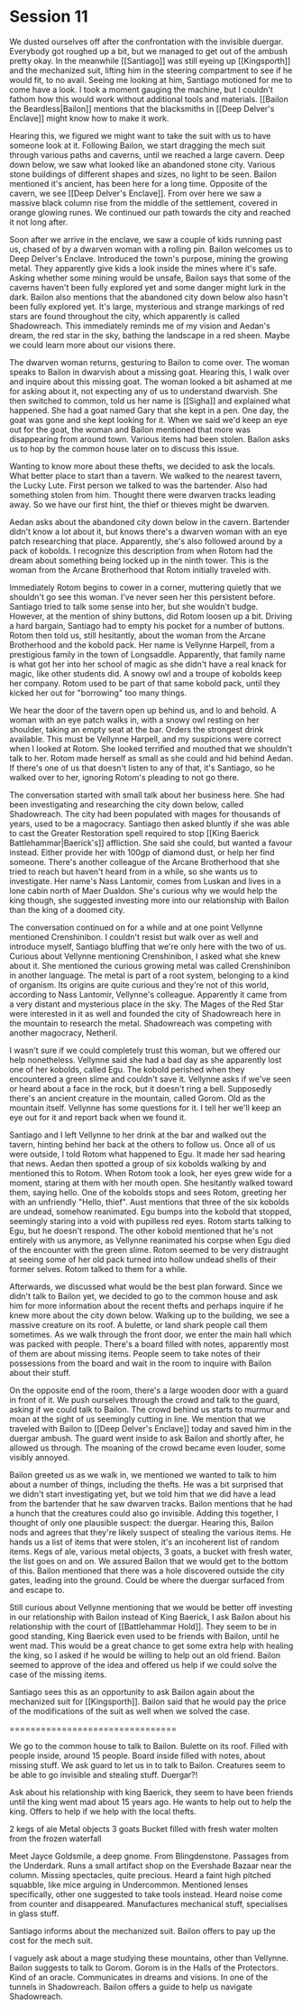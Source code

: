 # Session 11
We dusted ourselves off after the confrontation with the invisible duergar. Everybody got roughed up a bit, but we managed to get out of the ambush pretty okay. In the meanwhile [[Santiago]] was still eyeing up [[Kingsporth]] and the mechanized suit, lifting him in the steering compartment to see if he would fit, to no avail. Seeing me looking at him, Santiago motioned for me to come have a look. I took a moment gauging the machine, but I couldn't fathom how this would work without additional tools and materials. [[Bailon the Beardless|Bailon]] mentions that the blacksmiths in [[Deep Delver's Enclave]] might know how to make it work. 

Hearing this, we figured we might want to take the suit with us to have someone look at it. Following Bailon, we start dragging the mech suit through various paths and caverns, until we reached a large cavern. Deep down below, we saw what looked like an abandoned stone city. Various stone buildings of different shapes and sizes, no light to be seen. Bailon mentioned it's ancient, has been here for a long time. Opposite of the cavern, we see [[Deep Delver's Enclave]]. From over here we saw a massive black column rise from the middle of the settlement, covered in orange glowing runes. We continued our path towards the city and reached it not long after.

Soon after we arrive in the enclave, we saw a couple of kids running past us, chased of by a dwarven woman with a rolling pin. Bailon welcomes us to Deep Delver's Enclave. Introduced the town's purpose, mining the growing metal. They apparently give kids a look inside the mines where it's safe. Asking whether some mining would be unsafe, Bailon says that some of the caverns haven't been fully explored yet and some danger might lurk in the dark. Bailon also mentions that the abandoned city down below also hasn't been fully explored yet. It's large, mysterious and strange markings of red stars are found throughout the city, which apparently is called Shadowreach. This immediately reminds me of my vision and Aedan's dream, the red star in the sky, bathing the landscape in a red sheen. Maybe we could learn more about our visions there.

The dwarven woman returns, gesturing to Bailon to come over. The woman speaks to Bailon in dwarvish about a missing goat. Hearing this, I walk over and inquire about this missing goat. The woman looked a bit ashamed at me for asking about it, not expecting any of us to understand dwarvish. She then switched to common, told us her name is [[Sigha]] and explained what happened. She had a goat named Gary that she kept in a pen. One day, the goat was gone and she kept looking for it. When we said we'd keep an eye out for the goat, the woman and Bailon mentioned that more was disappearing from around town. Various items had been stolen. Bailon asks us to hop by the common house later on to discuss this issue.

Wanting to know more about these thefts, we decided to ask the locals. What better place to start than a tavern. We walked to the nearest tavern, the Lucky Lute. First person we talked to was the bartender. Also had something stolen from him. Thought there were dwarven tracks leading away. So we have our first hint, the thief or thieves might be dwarven.

Aedan asks about the abandoned city down below in the cavern. Bartender didn't know a lot about it, but knows there's a dwarven woman with an eye patch researching that place. Apparently, she's also followed around by a pack of kobolds. I recognize this description from when Rotom had the dream about something being locked up in the ninth tower. This is the woman from the Arcane Brotherhood that Rotom initially traveled with. 

Immediately Rotom begins to cower in a corner, muttering quietly that we shouldn't go see this woman. I've never seen her this persistent before. Santiago tried to talk some sense into her, but she wouldn't budge. However, at the mention of shiny buttons, did Rotom loosen up a bit. Driving a hard bargain, Santiago had to empty his pocket for a number of buttons. Rotom then told us, still hesitantly, about the woman from the Arcane Brotherhood and the kobold pack. Her name is Vellynne Harpell, from a prestigious family in the town of Longsaddle. Apparently, that family name is what got her into her school of magic as she didn't have a real knack for magic, like other students did. A snowy owl and a troupe of kobolds keep her company. Rotom used to be part of that same kobold pack, until they kicked her out for "borrowing" too many things.

We hear the door of the tavern open up behind us, and lo and behold. A woman with an eye patch walks in, with a snowy owl resting on her shoulder, taking an empty seat at the bar. Orders the strongest drink available. This must be Vellynne Harpell, and my suspicions were correct when I looked at Rotom. She looked terrified and mouthed that we shouldn't talk to her. Rotom made herself as small as she could and hid behind Aedan. If there's one of us that doesn't listen to any of that, it's Santiago, so he walked over to her, ignoring Rotom's pleading to not go there.

The conversation started with small talk about her business here. She had been investigating and researching the city down below, called Shadowreach. The city had been populated with mages for thousands of years, used to be a magocracy. Santiago then asked bluntly if she was able to cast the Greater Restoration spell required to stop [[King Baerick Battlehammar|Baerick's]] affliction. She said she could, but wanted a favour instead. Either provide her with 100gp of diamond dust, or help her find someone. There's another colleague of the Arcane Brotherhood that she tried to reach but haven't heard from in a while, so she wants us to investigate. Her name's Nass Lantomir, comes from Luskan and lives in a lone cabin north of Maer Dualdon. She's curious why we would help the king though, she suggested investing more into our relationship with Bailon than the king of a doomed city.

The conversation continued on for a while and at one point Vellynne mentioned Crenshinibon. I couldn't resist but walk over as well and introduce myself, Santiago bluffing that we're only here with the two of us. Curious about Vellynne mentioning Crenshinibon, I asked what she knew about it. She mentioned the curious growing metal was called Crenshinibon in another language. The metal is part of a root system, belonging to a kind of organism. Its origins are quite curious and they're not of this world, according to Nass Lantomir, Vellynne's colleague. Apparently it came from a very distant and mysterious place in the sky. The Mages of the Red Star were interested in it as well and founded the city of Shadowreach here in the mountain to research the metal. Shadowreach was competing with another magocracy, Netheril.

I wasn't sure if we could completely trust this woman, but we offered our help nonetheless. Vellynne said she had a bad day as she apparently lost one of her kobolds, called Egu. The kobold perished when they encountered a green slime and couldn't save it. Vellynne asks if we've seen or heard about a face in the rock, but it doesn't ring a bell. Supposedly there's an ancient creature in the mountain, called Gorom. Old as the mountain itself. Vellynne has some questions for it. I tell her we'll keep an eye out for it and report back when we found it.

Santiago and I left Vellynne to her drink at the bar and walked out the tavern, hinting behind her back at the others to follow us. Once all of us were outside, I told Rotom what happened to Egu. It made her sad hearing that news. Aedan then spotted a group of six kobolds walking by and mentioned this to Rotom. When Rotom took a look, her eyes grew wide for a moment, staring at them with her mouth open. She hesitantly walked toward them, saying hello. One of the kobolds stops and sees Rotom, greeting her with an unfriendly "Hello, thief". Aust mentions that three of the six kobolds are undead, somehow reanimated. Egu bumps into the kobold that stopped, seemingly staring into a void with pupilless red eyes. Rotom starts talking to Egu, but he doesn't respond. The other kobold mentioned that he's not entirely with us anymore, as Vellynne reanimated his corpse when Egu died of the encounter with the green slime. Rotom seemed to be very distraught at seeing some of her old pack turned into hollow undead shells of their former selves. Rotom talked to them for a while.

Afterwards, we discussed what would be the best plan forward. Since we didn't talk to Bailon yet, we decided to go to the common house and ask him for more information about the recent thefts and perhaps inquire if he knew more about the city down below. Walking up to the building, we see a massive creature on its roof. A bulette, or land shark people call them sometimes. As we walk through the front door, we enter the main hall which was packed with people. There's a board filled with notes, apparently most of them are about missing items. People seem to take notes of their possessions from the board and wait in the room to inquire with Bailon about their stuff.

On the opposite end of the room, there's a large wooden door with a guard in front of it. We push ourselves through the crowd and talk to the guard, asking if we could talk to Bailon. The crowd behind us starts to murmur and moan at the sight of us seemingly cutting in line. We mention that we traveled with Bailon to [[Deep Delver's Enclave]] today and saved him in the duergar ambush. The guard went inside to ask Bailon and shortly after, he allowed us through. The moaning of the crowd became even louder, some visibly annoyed.

Bailon greeted us as we walk in, we mentioned we wanted to talk to him about a number of things, including the thefts. He was a bit surprised that we didn't start investigating yet, but we told him that we did have a lead from the bartender that he saw dwarven tracks. Bailon mentions that he had a hunch that the creatures could also go invisible. Adding this together, I thought of only one plausible suspect: the duergar. Hearing this, Bailon nods and agrees that they're likely suspect of stealing the various items. He hands us a list of items that were stolen, it's an incoherent list of random items. Kegs of ale, various metal objects, 3 goats, a bucket with fresh water, the list goes on and on. We assured Bailon that we would get to the bottom of this. Bailon mentioned that there was a hole discovered outside the city gates, leading into the ground. Could be where the duergar surfaced from and escape to.

Still curious about Vellynne mentioning that we would be better off investing in our relationship with Bailon instead of King Baerick, I ask Bailon about his relationship with the court of [[Battlehammar Hold]]. They seem to be in good standing, King Baerick even used to be friends with Bailon, until he went mad. This would be a great chance to get some extra help with healing the king, so I asked if he would be willing to help out an old friend. Bailon seemed to approve of the idea and offered us help if we could solve the case of the missing items.

Santiago sees this as an opportunity to ask Bailon again about the mechanized suit for [[Kingsporth]]. Bailon said that he would pay the price of the modifications of the suit as well when we solved the case.



================================

We go to the common house to talk to Bailon. Bulette on its roof. Filled with people inside, around 15 people. Board inside filled with notes, about missing stuff. We ask guard to let us in to talk to Bailon. Creatures seem to be able to go invisible and stealing stuff. Duergar?!

Ask about his relationship with king Baerick, they seem to have been friends until the king went mad about 15 years ago. He wants to help out to help the king. Offers to help if we help with the local thefts.

2 kegs of ale
Metal objects
3 goats
Bucket filled with fresh water molten from the frozen waterfall

Meet Jayce Goldsmile, a deep gnome. From Blingdenstone. Passages from the Underdark. Runs a small artifact shop on the Evershade Bazaar near the column. Missing spectacles, quite precious. Heard a faint high pitched squabble, like mice arguing in Undercommon. Mentioned lenses specifically, other one suggested to take tools instead. Heard noise come from counter and disappeared. Manufactures mechanical stuff, specialises in glass stuff.

Santiago informs about the mechanized suit. Bailon offers to pay up the cost for the mech suit.

I vaguely ask about a mage studying these mountains, other than Vellynne. Bailon suggests to talk to Gorom. Gorom is in the Halls of the Protectors. Kind of an oracle. Communicates in dreams and visions. In one of the tunnels in Shadowreach. Bailon offers a guide to help us navigate Shadowreach.